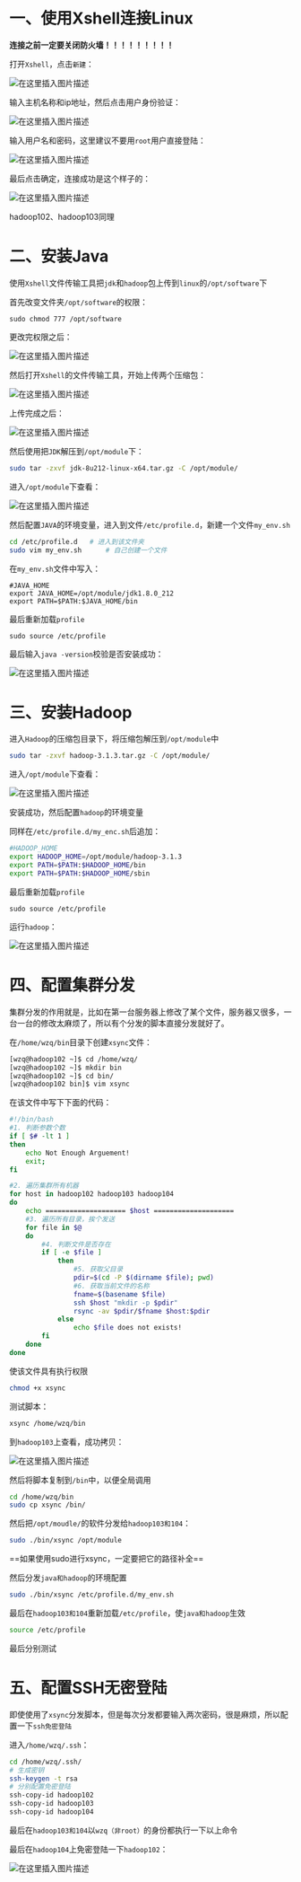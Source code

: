 # 一、使用Xshell连接Linux
**连接之前一定要关闭防火墙！！！！！！！！！**

打开`Xshell`，点击`新建`：

![在这里插入图片描述](https://img-blog.csdnimg.cn/20210402145142532.png?x-oss-process=image/watermark,type_ZmFuZ3poZW5naGVpdGk,shadow_10,text_aHR0cHM6Ly9ibG9nLmNzZG4ubmV0L2xlc2lsZXFpbg==,size_16,color_FFFFFF,t_70)

输入主机名称和ip地址，然后点击用户身份验证：

![在这里插入图片描述](https://img-blog.csdnimg.cn/202104021452383.png?x-oss-process=image/watermark,type_ZmFuZ3poZW5naGVpdGk,shadow_10,text_aHR0cHM6Ly9ibG9nLmNzZG4ubmV0L2xlc2lsZXFpbg==,size_16,color_FFFFFF,t_70)

输入用户名和密码，这里建议不要用`root`用户直接登陆：

![在这里插入图片描述](https://img-blog.csdnimg.cn/20210402145338176.png)

最后点击确定，连接成功是这个样子的：

![在这里插入图片描述](https://img-blog.csdnimg.cn/2021040215161830.png)

hadoop102、hadoop103同理

# 二、安装Java
使用`Xshell`文件传输工具把`jdk`和`hadoop`包上传到`linux`的`/opt/software`下

首先改变文件夹`/opt/software`的权限：

```shell
sudo chmod 777 /opt/software
```
更改完权限之后：

![在这里插入图片描述](https://img-blog.csdnimg.cn/20210402152904391.png)

然后打开`Xshell`的文件传输工具，开始上传两个压缩包：

![在这里插入图片描述](https://img-blog.csdnimg.cn/20210402153024891.png?x-oss-process=image/watermark,type_ZmFuZ3poZW5naGVpdGk,shadow_10,text_aHR0cHM6Ly9ibG9nLmNzZG4ubmV0L2xlc2lsZXFpbg==,size_16,color_FFFFFF,t_70)

上传完成之后：

![在这里插入图片描述](https://img-blog.csdnimg.cn/20210402153049176.png)

然后使用把`JDK`解压到`/opt/module`下：
```bash
sudo tar -zxvf jdk-8u212-linux-x64.tar.gz -C /opt/module/
```

进入`/opt/module`下查看：

![在这里插入图片描述](https://img-blog.csdnimg.cn/20210402153407267.png)

然后配置`JAVA`的环境变量，进入到文件`/etc/profile.d`，新建一个文件`my_env.sh`

```bash
cd /etc/profile.d	# 进入到该文件夹
sudo vim my_env.sh		# 自己创建一个文件
```
在`my_env.sh`文件中写入：
```shell
#JAVA_HOME
export JAVA_HOME=/opt/module/jdk1.8.0_212
export PATH=$PATH:$JAVA_HOME/bin
```

最后重新加载`profile`
```shell
sudo source /etc/profile
```

最后输入`java -version`校验是否安装成功：

![在这里插入图片描述](https://img-blog.csdnimg.cn/20210402153732422.png)

# 三、安装Hadoop
进入`Hadoop`的压缩包目录下，将压缩包解压到`/opt/module`中
```bash
sudo tar -zxvf hadoop-3.1.3.tar.gz -C /opt/module/
```
进入`/opt/module`下查看：

![在这里插入图片描述](https://img-blog.csdnimg.cn/20210402154057900.png)

安装成功，然后配置`hadoop`的环境变量

同样在`/etc/profile.d/my_enc.sh`后追加：

```bash
#HADOOP_HOME
export HADOOP_HOME=/opt/module/hadoop-3.1.3
export PATH=$PATH:$HADOOP_HOME/bin
export PATH=$PATH:$HADOOP_HOME/sbin
```

最后重新加载`profile`
```shell
sudo source /etc/profile
```
运行`hadoop`：

![在这里插入图片描述](https://img-blog.csdnimg.cn/20210402154327971.png?x-oss-process=image/watermark,type_ZmFuZ3poZW5naGVpdGk,shadow_10,text_aHR0cHM6Ly9ibG9nLmNzZG4ubmV0L2xlc2lsZXFpbg==,size_16,color_FFFFFF,t_70)

# 四、配置集群分发
集群分发的作用就是，比如在第一台服务器上修改了某个文件，服务器又很多，一台一台的修改太麻烦了，所以有个分发的脚本直接分发就好了。

在`/home/wzq/bin`目录下创建`xsync`文件：
```bash
[wzq@hadoop102 ~]$ cd /home/wzq/
[wzq@hadoop102 ~]$ mkdir bin
[wzq@hadoop102 ~]$ cd bin/
[wzq@hadoop102 bin]$ vim xsync
```

在该文件中写下下面的代码：
```bash
#!/bin/bash
#1. 判断参数个数
if [ $# -lt 1 ]
then
	echo Not Enough Arguement!
	exit;
fi

#2. 遍历集群所有机器
for host in hadoop102 hadoop103 hadoop104
do
	echo ==================== $host ====================
	#3. 遍历所有目录，挨个发送
	for file in $@
	do
		#4. 判断文件是否存在
		if [ -e $file ]
			then
				#5. 获取父目录
				pdir=$(cd -P $(dirname $file); pwd)
				#6. 获取当前文件的名称
				fname=$(basename $file)
				ssh $host "mkdir -p $pdir"
				rsync -av $pdir/$fname $host:$pdir
			else
				echo $file does not exists!
		fi
	done
done
```
使该文件具有执行权限
```bash
chmod +x xsync
```

测试脚本：
```bash
xsync /home/wzq/bin
```
到`hadoop103`上查看，成功拷贝：

![在这里插入图片描述](https://img-blog.csdnimg.cn/20210402160840823.png?x-oss-process=image/watermark,type_ZmFuZ3poZW5naGVpdGk,shadow_10,text_aHR0cHM6Ly9ibG9nLmNzZG4ubmV0L2xlc2lsZXFpbg==,size_16,color_FFFFFF,t_70)

然后将脚本复制到`/bin`中，以便全局调用
```bash
cd /home/wzq/bin
sudo cp xsync /bin/
```

然后把`/opt/moudle/`的软件分发给`hadoop103和104`：
```bash
sudo ./bin/xsync /opt/module
```

==如果使用sudo进行xsync，一定要把它的路径补全==

然后分发`java和hadoop`的环境配置
```bash
sudo ./bin/xsync /etc/profile.d/my_env.sh
```

最后在`hadoop103和104`重新加载`/etc/profile`，使`java和hadoop`生效
```bash
source /etc/profile
```
最后分别测试

# 五、配置SSH无密登陆
即使使用了`xsync`分发脚本，但是每次分发都要输入两次密码，很是麻烦，所以配置一下`ssh免密登陆`

进入`/home/wzq/.ssh`：

```bash
cd /home/wzq/.ssh/
# 生成密钥
ssh-keygen -t rsa
# 分别配置免密登陆
ssh-copy-id hadoop102
ssh-copy-id hadoop103
ssh-copy-id hadoop104
```

最后在`hadoop103和104`以`wzq（非root）`的身份都执行一下以上命令

最后在`hadoop104`上免密登陆一下`hadoop102`：

![在这里插入图片描述](https://img-blog.csdnimg.cn/20210402163521929.png)